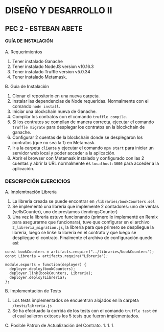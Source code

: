 
# DISEÑO Y DESARROLLO II
## PEC 2 - ESTEBAN ABETE



#### GUÍA DE INSTALACIÓN

A. Requerimientos
1. Tener instalado Ganache
1. Tener instalado NodeJS version v10.16.3
1. Tener instalado Truffle version v5.0.34
1. Tener instalado Metamask.

B. Guía de Instalación
1. Clonar el repositorio en una nueva carpeta.
1. Instalar las dependencias de Node requeridas. Normalmente con el comando `node install`.
1. Iniciar una blockchain nueva de Ganache.
1. Compilar los contratos con el comando `truffle compile`.
1. Si los contratos se compilan de manera correcta, ejecutar el comando `truffle migrate` para desplegar los contratos en la blockchain de ganache.
1. Configurar 2 cuentas de la blockchain donde se desplegaron los contratos (que no sea la 1) en Metamask.
1. Ir a la carpeta `cliente` y ejecutar el comando `npm start` para iniciar un servidor web local y poder acceder a la aplicación.
1. Abrir el browser con Metamask instalado y configurado con las 2 cuentas y abrir la URL normalmente es `localhost:3000` para acceder a la aplicación.

### DESCRIPCIÓN EJERCICIOS

A. Implemtnación Librería
1. La librería creada se puede encontrar en `/libraries/bookCounters.sol`
1. Se implementó una librería que implemente 2 contadores: uno de ventas (sellsCounter), uno de prestamos (lendingsCounter)
1. Una vez la librería estuvo funcionando (primero lo implementé en Remix para asegurarme que funcionara), tuve que configurar en el archivo `2_libreria_migration.js`, la librería para que primero se despliegue la librería, luego se linke la librería en el contrato y que luego se despliegue el contrato. Finalmente el archivo de configuración quedo asi:

```
const bookCounters = artifacts.require("../libraries/bookCounters");
const Libreria = artifacts.require("Libreria");

module.exports = function(deployer) {
  deployer.deploy(bookCounters);
  deployer.link(bookCounters, Libreria);
  deployer.deploy(Libreria);
};
```
B. Implementación de Tests
1. Los tests implementados se encuentran alojados en la carpeta `/tests/libreria.js`
1. Se ha efectuado la corrida de los tests con el comando `truffle test` en el cual salieron exitosos los 5 tests que fueron implementados. 

C. Posible Patron de Actualización del Contrato.
1.
1.
1.
